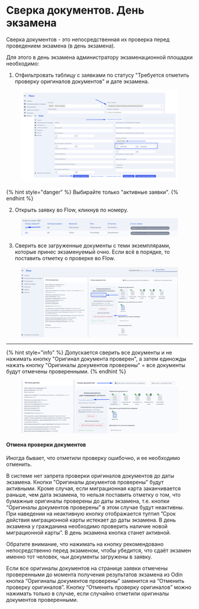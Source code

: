 # Сверка документов. День экзамена

Сверка документов - это непосредственная их проверка перед проведением экзамена (в день экзамена).&#x20;

Для этого в день экзамена администратору экзаменационной площадки необходимо:

1. Отфильтровать таблицу с заявками по статусу "Требуется отметить проверку оригиналов документов" и дате экзамена.

<figure><img src="../.gitbook/assets/image (116).png" alt=""><figcaption></figcaption></figure>



{% hint style="danger" %}
Выбирайте только "активные заявки".
{% endhint %}

2. Открыть заявку во Flow, кликнув по номеру.

<figure><img src="../.gitbook/assets/image (117).png" alt=""><figcaption></figcaption></figure>

3. Сверить все загруженные документы с теми экземплярами, которые принес экзаменуемый очно. Если всё в порядке, то поставить отметку о проверке во Flow.&#x20;

<figure><img src="../.gitbook/assets/image (118).png" alt=""><figcaption></figcaption></figure>

***

{% hint style="info" %}
Допускается сверить все документы и не нажимать кнопку "Оригинал документа проверен", а затем единожды нажать кнопку "Оригиналы документов проверены" = все документы будут отмечены проверенными.&#x20;
{% endhint %}

<figure><img src="../.gitbook/assets/image (119).png" alt=""><figcaption></figcaption></figure>

#### Отмена проверки документов

Иногда бывает, что отметили проверку ошибочно, и ее необходимо отменить.

В системе нет запрета проверки оригиналов документов до даты экзамена. Кнопки "Оригиналы документов проверены" будут активными. Кроме случая, если миграционная карта заканчивается раньше, чем дата экзамена, то нельзя поставить отметку о том, что бумажные оригиналы проверены до даты экзамена, т.е. кнопки “Оригиналы документов проверены” в этом случае будут неактивны. При наведении на неактивную кнопку отображается тултип ”Срок действия миграционной карты истекает до даты экзамена. В день экзамена у гражданина необходимо проверить наличие новой миграционной карты”. В день экзамена кнопка станет активной.

Обратите внимание, что нажимать на кнопку рекомендовано непосредственно перед экзаменом, чтобы убедится, что сдаёт экзамен именно тот человек, чьи документы загружены в заявку.

Если все оригиналы документов на странице заявки отмечены проверенными до момента получения результатов экзамена из Odin кнопка “Оригиналы документов проверены” заменится на “Отменить проверку оригиналов”. Кнопку “Отменить проверку оригиналов” можно нажимать только в случае, если случайно отметили оригиналы документов проверенными.
